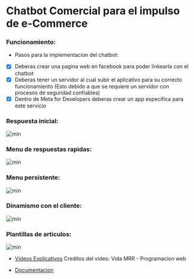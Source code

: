# Chatbot Comercial para el impulso de e-Commerce

### Funcionamiento:
- Pasos para la implementacion del chatbot:
 - [x] Deberas crear una pagina web en facebook para poder linkearla con el chatbot
 - [x] Deberas tener un servidor al cual subir el aplicativo para su correcto funcionamiento (Esto debido a que se requiere un servidor con procesos de seguridad confiables)
 - [x] Dentro de Meta for Developers deberas crear un app especifica para este servicio

### Respuesta inicial:

 ![min](https://firebasestorage.googleapis.com/v0/b/hotelcris-48ee5.appspot.com/o/Screenshot%202023-02-06%20090213.png?alt=media&token=c193b767-895f-4f17-9b78-1f86c427ff31)

### Menu de respuestas rapidas:

![min](https://firebasestorage.googleapis.com/v0/b/hotelcris-48ee5.appspot.com/o/Screenshot%202023-02-06%20090313.png?alt=media&token=ac8101d4-24ec-4b93-ba8e-aa060a4793a3)

### Menu persistente:

![min](https://firebasestorage.googleapis.com/v0/b/hotelcris-48ee5.appspot.com/o/Screenshot%202023-02-06%20090423.png?alt=media&token=92766724-891e-4694-8346-faa3eabf64fe)

### Dinamismo con el cliente:

![min](https://firebasestorage.googleapis.com/v0/b/hotelcris-48ee5.appspot.com/o/Screenshot%202023-02-06%20090450.png?alt=media&token=29f62b8d-b459-4fda-a130-bf23ffecb9df)

### Plantillas de articulos:

![min](https://firebasestorage.googleapis.com/v0/b/hotelcris-48ee5.appspot.com/o/Screenshot%202023-02-06%20090651.png?alt=media&token=b87e7289-2bf3-424a-8ad8-6c3c777ddfa4)


- [Videos Explicativos](https://www.youtube.com/watch?v=LUufYD-w8ZY) Creditos del video: Vida MRR - Programacion web

- [Documentacion](https://developers.facebook.com/docs/messenger-platform/)



